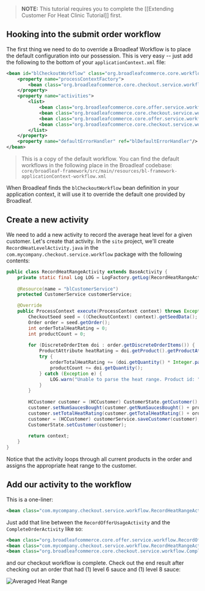 > **NOTE:** This tutorial requires you to complete the [[Extending Customer For Heat Clinic Tutorial]] first. 

## Hooking into the submit order workflow

The first thing we need to do to override a Broadleaf Workflow is to place the default configuration into our possession. This is very easy -- just add the following to the bottom of  your `applicationContext.xml` file:

```xml
<bean id="blCheckoutWorkflow" class="org.broadleafcommerce.core.workflow.SequenceProcessor">
    <property name="processContextFactory">
        <bean class="org.broadleafcommerce.core.checkout.service.workflow.CheckoutProcessContextFactory"/>
    </property>
    <property name="activities">
        <list>
            <bean class="org.broadleafcommerce.core.offer.service.workflow.VerifyCustomerMaxOfferUsesActivity"/>
            <bean class="org.broadleafcommerce.core.checkout.service.workflow.PaymentServiceActivity"/>
            <bean class="org.broadleafcommerce.core.offer.service.workflow.RecordOfferUsageActivity"/>
            <bean class="org.broadleafcommerce.core.checkout.service.workflow.CompleteOrderActivity"/>
        </list>
    </property>
    <property name="defaultErrorHandler" ref="blDefaultErrorHandler"/>
</bean>
```

> This is a copy of the default workflow. You can find the default workflows in the following place in the Broadleaf codebase: `core/broadleaf-framework/src/main/resources/bl-framework-applicationContext-workflow.xml`

When Broadleaf finds the `blCheckoutWorkflow` bean definition in your application context, it will use it to override the default one provided by Broadleaf.

## Create a new activity

We need to add a new activity to record the average heat level for a given customer. Let's create that activity. In the `site` project, we'll create `RecordHeatLevelActivity.java` in the `com.mycompany.checkout.service.workflow` package with the following contents:

```java
public class RecordHeatRangeActivity extends BaseActivity {
    private static final Log LOG = LogFactory.getLog(RecordHeatRangeActivity.class);
    
    @Resource(name = "blCustomerService")
    protected CustomerService customerService;

    @Override
    public ProcessContext execute(ProcessContext context) throws Exception {
        CheckoutSeed seed = ((CheckoutContext) context).getSeedData();
        Order order = seed.getOrder();
        int orderTotalHeatRating = 0;
        int productCount = 0;
        
        for (DiscreteOrderItem doi : order.getDiscreteOrderItems()) {
            ProductAttribute heatRating = doi.getProduct().getProductAttributeByName("heatRange");
            try {
                orderTotalHeatRating += (doi.getQuantity() * Integer.parseInt(heatRating.getValue()));
                productCount += doi.getQuantity();
            } catch (Exception e) {
                LOG.warn("Unable to parse the heat range. Product id: " + doi.getProduct().getId());
            }
        }
        
        HCCustomer customer = (HCCustomer) CustomerState.getCustomer();
        customer.setNumSaucesBought(customer.getNumSaucesBought() + productCount);
        customer.setTotalHeatRating(customer.getTotalHeatRating() + orderTotalHeatRating);
        customer = (HCCustomer) customerService.saveCustomer(customer);
        CustomerState.setCustomer(customer);
        
        return context;
    }
}
```

Notice that the activity loops through all current products in the order and assigns the appropriate heat range to the customer.

## Add our activity to the workflow

This is a one-liner:

```xml
<bean class="com.mycompany.checkout.service.workflow.RecordHeatRangeActivity"/>
```

Just add that line between the `RecordOfferUsageActivity` and the `CompleteOrderActivity` like so:

```xml
<bean class="org.broadleafcommerce.core.offer.service.workflow.RecordOfferUsageActivity"/>
<bean class="com.mycompany.checkout.service.workflow.RecordHeatRangeActivity"/>
<bean class="org.broadleafcommerce.core.checkout.service.workflow.CompleteOrderActivity"/>
```

and our checkout workflow is complete. Check out the end result after checking out an order that had (1) level 6 sauce and (1) level 8 sauce:

![Averaged Heat Range](submit-order-workflow-tutorial-1.png)
